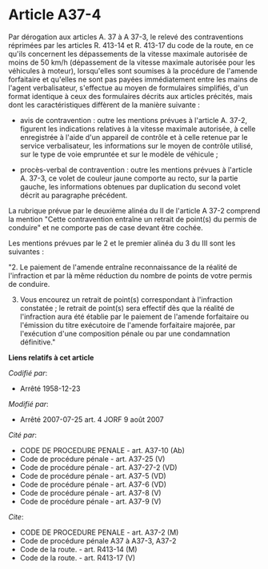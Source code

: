 # Article A37-4

Par dérogation aux articles A. 37 à A 37-3, le relevé des contraventions réprimées par les articles R. 413-14 et R. 413-17 du
code de la route, en ce qu'ils concernent les dépassements de la vitesse maximale autorisée de moins de 50 km/h (dépassement
de la vitesse maximale autorisée pour les véhicules à moteur), lorsqu'elles sont soumises à la procédure de l'amende
forfaitaire et qu'elles ne sont pas payées immédiatement entre les mains de l'agent verbalisateur, s'effectue au moyen de
formulaires simplifiés, d'un format identique à ceux des formulaires décrits aux articles précités, mais dont les
caractéristiques diffèrent de la manière suivante :

- avis de contravention : outre les mentions prévues à l'article A. 37-2, figurent les indications relatives à la vitesse
maximale autorisée, à celle enregistrée à l'aide d'un appareil de contrôle et à celle retenue par le service verbalisateur,
les informations sur le moyen de contrôle utilisé, sur le type de voie empruntée et sur le modèle de véhicule ;

- procès-verbal de contravention : outre les mentions prévues à l'article A. 37-3, ce volet de couleur jaune comporte au
recto, sur la partie gauche, les informations obtenues par duplication du second volet décrit au paragraphe précédent.

La rubrique prévue par le deuxième alinéa du II de l'article A 37-2 comprend la mention "Cette contravention entraîne un
retrait de point(s) du permis de conduire" et ne comporte pas de case devant être cochée.

Les mentions prévues par le 2 et le premier alinéa du 3 du III sont les suivantes :

"2. Le paiement de l'amende entraîne reconnaissance de la réalité de l'infraction et par là même réduction du nombre de
points de votre permis de conduire.

3. Vous encourez un retrait de point(s) correspondant à l'infraction constatée ; le retrait de point(s) sera effectif dès que
la réalité de l'infraction aura été établie par le paiement de l'amende forfaitaire ou l'émission du titre exécutoire de
l'amende forfaitaire majorée, par l'exécution d'une composition pénale ou par une condamnation définitive."

**Liens relatifs à cet article**

_Codifié par_:

  - Arrêté 1958-12-23

_Modifié par_:

  - Arrêté 2007-07-25 art. 4 JORF 9 août 2007

_Cité par_:

  - CODE DE PROCEDURE PENALE - art. A37-10 (Ab)
  - Code de procédure pénale - art. A37-25 (V)
  - Code de procédure pénale - art. A37-27-2 (VD)
  - Code de procédure pénale - art. A37-5 (VD)
  - Code de procédure pénale - art. A37-6 (VD)
  - Code de procédure pénale - art. A37-8 (V)
  - Code de procédure pénale - art. A37-9 (V)

_Cite_:

  - CODE DE PROCEDURE PENALE - art. A37-2 (M)
  - Code de procédure pénale A37 à A37-3, A37-2
  - Code de la route. - art. R413-14 (M)
  - Code de la route. - art. R413-17 (V)
